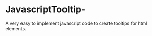 JavascriptTooltip-
==================

A very easy to implement javascript code to create tooltips for html elements.
